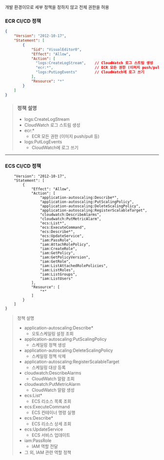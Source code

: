 개발 환경이므로 세부 정책을 정하지 않고 전체 권한을 허용

### ECR CI/CD 정책
```json
{
    "Version": "2012-10-17",
    "Statement": [
        {
            "Sid": "VisualEditor0",
            "Effect": "Allow",
            "Action": [
              "logs:CreateLogStream",    // CloudWatch 로그 스트림 생성
              "ecr:*",                   // ECR 모든 권한 (이미지 push/pull 등)
              "logs:PutLogEvents"        // CloudWatch에 로그 쓰기
            ],
            "Resource": "*"
        }
    ]
}
```

> ### 정책 설명
> - logs:CreateLogStream
>  - CloudWatch 로그 스트림 생성
> - ecr:*
>   - ECR 모든 권한 (이미지 push/pull 등)
> - logs:PutLogEvents
>   - CloudWatch에 로그 쓰기

---

### ECS CI/CD 정책
```json{
    "Version": "2012-10-17",
    "Statement": [
        {
            "Effect": "Allow",
            "Action": [
                "application-autoscaling:Describe*",
                "application-autoscaling:PutScalingPolicy",
                "application-autoscaling:DeleteScalingPolicy",
                "application-autoscaling:RegisterScalableTarget",
                "cloudwatch:DescribeAlarms",
                "cloudwatch:PutMetricAlarm",
                "ecs:List*",
                "ecs:ExecuteCommand",
                "ecs:Describe*",
                "ecs:UpdateService",
                "iam:PassRole",
                "iam:AttachRolePolicy",
                "iam:CreateRole",
                "iam:GetPolicy",
                "iam:GetPolicyVersion",
                "iam:GetRole",
                "iam:ListAttachedRolePolicies",
                "iam:ListRoles",
                "iam:ListGroups",
                "iam:ListUsers"
            ],
            "Resource": [
                "*"
            ]
        }
    ]
}
```

> 정책 설명
> - application-autoscaling:Describe*
>   - 오토스케일링 설정 조회
> - application-autoscaling:PutScalingPolicy
>   - 스케일링 정책 생성
> - application-autoscaling:DeleteScalingPolicy
>   - 스케일링 정책 삭제
> - application-autoscaling:RegisterScalableTarget
>   - 스케일링 대상 등록
> - cloudwatch:DescribeAlarms
>   - CloudWatch 알람 조회
> - cloudwatch:PutMetricAlarm
>   - CloudWatch 알람 생성
> - ecs:List*
>   - ECS 리소스 목록 조회
> - ecs:ExecuteCommand
>   - ECS 컨테이너 명령 실행
> - ecs:Describe*
>   - ECS 리소스 상세 조회
> - ecs:UpdateService
>   - ECS 서비스 업데이트
> - iam:PassRole
>   - IAM 역할 전달
> - 그 외, IAM 관련 역할 정책